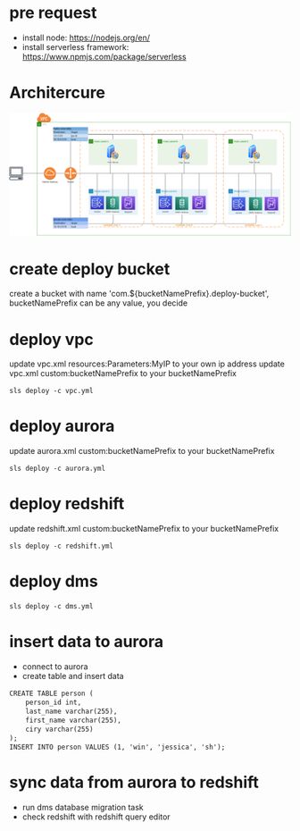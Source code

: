 # pre request

- install node: https://nodejs.org/en/
- install serverless framework: https://www.npmjs.com/package/serverless

# Architercure

![Architercure](aurora-to-redshift-vpc.png)

# create deploy bucket

create a bucket with name 'com.${bucketNamePrefix}.deploy-bucket', bucketNamePrefix can be any value, you decide

# deploy vpc

update vpc.xml resources:Parameters:MyIP to your own ip address
update vpc.xml custom:bucketNamePrefix to your bucketNamePrefix

```
sls deploy -c vpc.yml
```

# deploy aurora

update aurora.xml custom:bucketNamePrefix to your bucketNamePrefix

```
sls deploy -c aurora.yml
```

# deploy redshift

update redshift.xml custom:bucketNamePrefix to your bucketNamePrefix

```
sls deploy -c redshift.yml
```

# deploy dms

```
sls deploy -c dms.yml
```

# insert data to aurora

- connect to aurora
- create table and insert data

```
CREATE TABLE person (
    person_id int,
    last_name varchar(255),
    first_name varchar(255),
    ciry varchar(255)
);
INSERT INTO person VALUES (1, 'win', 'jessica', 'sh');
```

# sync data from aurora to redshift

- run dms database migration task
- check redshift with redshift query editor
